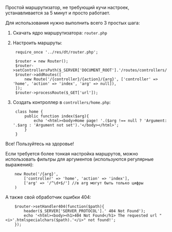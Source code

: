 Простой маршрутизатор, не требующий кучи настроек, устанавливается за 5 минут и просто работает.

Для использования нужно выполнить всего 3 простых шага:

1. Скачать ядро маршрутизатора: `router.php`
2. Настроить маршруты:

		require_once '../res/dt/router.php';

		$router = new Router();
		$router->setControllersPath($_SERVER['DOCUMENT_ROOT'].'/routes/controllers/');
		$router->addRoutes([
			new Route('/{controller}/{action}/{arg}', ['controller' => 'home', 'action' => 'index', 'arg' => null]),
		]);
		$router->processRoute($_GET['url']);

3. Создать контроллер в `controllers/home.php`:

		class home {
			public function index($arg){
				echo '<html><body>Home page! '.($arg !== null ? 'Argument: '.$arg : 'Argument not set').'</body></html>';
			}
		}

Все! Пользуйтесь на здоровье!

Если требуется более тонкая настройка маршрутов, можно использовать фильтры для аргументов (используются регулярные выражения):

		new Route('/{arg}',
			['controller' => 'home', 'action' => 'index'],
			['arg' => '/^\d+$/'] //в arg могут быть только цифры
		)

А также свой обработчик ошибки 404:

		$router->setHandler404(function($path){
			header($_SERVER['SERVER_PROTOCOL'].' 404 Not Found');
			echo '<html><body><h1>404 Not Found</h1> The requested url "<i>'.htmlspecialchars($path).'</i>" not found!';
		});

